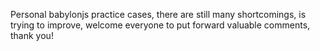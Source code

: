 Personal babylonjs practice cases, there are still many shortcomings, is trying to improve, welcome everyone to put forward valuable comments, thank you!
